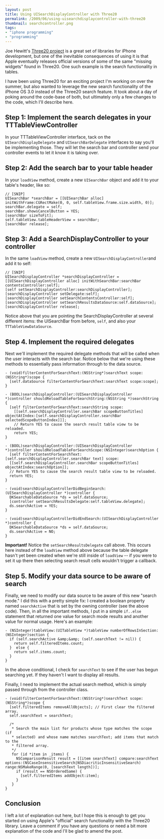```yaml
---
layout: post
title: Using UISearchDisplayController with Three20
permalink: /2009/06/using-uisearchdisplaycontroller-with-three20
thumbnail: searchcontroller.png
tags:
- "iphone programming"
- "programming"
---
```


Joe Hewitt's <a href="http://github.com/joehewitt/three20/tree/master/">Three20
project</a> is a great set of libraries for iPhone development, but one of the
inevitable consequences of using it is that Apple eventually releases official
versions of some of the same "missing widgets" found in Three20. One such
example is the search functionality in tables.

I have been using Three20 for an exciting project I'm working on over the
summer, but also wanted to leverage the new search functionality of the iPhone
OS 3.0 instead of the Three20 search feature. It took about a day of poking
around the code-base of both, but ultimately only a few changes to the code,
which I'll describe here.

## Step 1: Implement the search delegates in your TTTableViewController

In your TTTableViewController interface, tack on the
`UISearchDisplayDelegate` and `UISearchBarDelegate` interfaces to
say you'll be implementing those. They will let the search bar and controller
send your controller events to let it know it is taking over.

## Step 2: Add the search bar to your table header

In your `loadView` method, create a new `UISearchBar` object and
add it to your table's header, like so:

    // [SNIP]
    UISearchBar *searchBar = [[UISearchBar alloc] initWithFrame:CGRectMake(0, 0, self.tableView.frame.size.width, 0)];
    searchBar.delegate = self;
    searchBar.showsCancelButton = YES;
    [searchBar sizeToFit];
    self.tableView.tableHeaderView = searchBar;
    [searchBar release];


## Step 3: Add a SearchDisplayController to your controller

In the same `loadView` method, create a new
`UISearchDisplayController`and add it to self:

    // [SNIP]
    UISearchDisplayController *searchDisplayController = [[UISearchDisplayController alloc] initWithSearchBar:searchBar contentsController:self];
    [self setSearchDisplayController:searchDisplayController];        
    [searchDisplayController setDelegate:self];
    [searchDisplayController setSearchContentsController:self];
    [searchDisplayController setSearchResultsDataSource:self.dataSource];        
    [searchDisplayController release];

Notice above that you are pointing the SearchDisplayController at several
different items: the UISearchBar from before, `self`, and also your
`TTTableViewDataSource`.

## Step 4. Implement the required delegates

Next we'll implement the required delegate methods that will be called when the
user interacts with the search bar.  Notice below that we're using these
methods to essentially pass information through to the data source.

    - (void)filterContentForSearchText:(NSString*)searchText scope:(NSString*)scope {
      [self.dataSource filterContentForSearchText:searchText scope:scope];
    } 
    
    - (BOOL)searchDisplayController:(UISearchDisplayController *)controller shouldReloadTableForSearchString:(NSString *)searchString {
      [self filterContentForSearchText:searchString scope:
        [[self.searchDisplayController.searchBar scopeButtonTitles] objectAtIndex:[self.searchDisplayController.searchBar selectedScopeButtonIndex]]];
        // Return YES to cause the search result table view to be reloaded.
        return YES;
    }
    
    - (BOOL)searchDisplayController:(UISearchDisplayController *)controller shouldReloadTableForSearchScope:(NSInteger)searchOption {
      [self filterContentForSearchText:[self.searchDisplayController.searchBar text] scope:
      [[self.searchDisplayController.searchBar scopeButtonTitles] objectAtIndex:searchOption]];
      // Return YES to cause the search result table view to be reloaded.
      return YES;
    }
    
    - (void)searchDisplayControllerDidBeginSearch:(UISearchDisplayController *)controller {
      DKSearchableDataSource *ds = self.dataSource;
      [controller setSearchResultsDelegate:self.tableView.delegate];
      ds.searchActive = YES;
    }
    
    - (void)searchDisplayControllerDidEndSearch:(UISearchDisplayController *)controller {
      DKSearchableDataSource *ds = self.dataSource;
      ds.searchActive = NO;
    }

**Important!** Notice the `setSearchResultsDelegate` call above.
This occurs here instead of the `loadView` method above because the
table delegate hasn't yet been created when we're still inside of
`loadView` -- if you were to set it up there then selecting search
result cells wouldn't trigger a callback.

## Step 5. Modify your data source to be aware of search

Finally, we need to modify our data source to be aware of this new "search
mode." I did this with a pretty simple fix: I created a boolean property named
`searchActive` that is set by the owning controller (see the above code). Then,
in all the important methods, I put in a simple `if..else` statement that
returned one value for search mode results and another value for normal usage.
Here's an example:

    - (NSInteger)tableView:(UITableView *)tableView numberOfRowsInSection:(NSInteger)section {
      if (self.searchActive &amp;&amp; (self.searchText != nil)) {
        return self.filteredItems.count;
      }  else {
        return self.items.count;
      }
    }

In the above conditional, I check for `searchText` to see if the user
has begun searching yet. If they haven't I want to display all results.

Finally, I need to implement the actual search method, which is simply passed
through from the controller class.

    - (void)filterContentForSearchText:(NSString*)searchText scope:(NSString*)scope {
      [self.filteredItems removeAllObjects]; // First clear the filtered array.
      self.searchText = searchText;
            
      /*
       * Search the main list for products whose type matches the scope (if
       * selected) and whose name matches searchText; add items that match to the
       * filtered array.
       */
       for (id *item in _items) {
         NSComparisonResult result = [[item searchText] compare:searchText options:(NSCaseInsensitiveSearch|NSDiacriticInsensitiveSearch) range:NSMakeRange(0, [searchText length])];
         if (result == NSOrderedSame) {
           [self.filteredItems addObject:item];
         }
       }
    }

## Conclusion

I left a lot of explanation out here, but I hope this is enough to get you
started on using Apple's "official" search functionality with the Three20
library. Leave a comment if you have any questions or need a bit more
explanation of the code and I'll be glad to amend the post.

